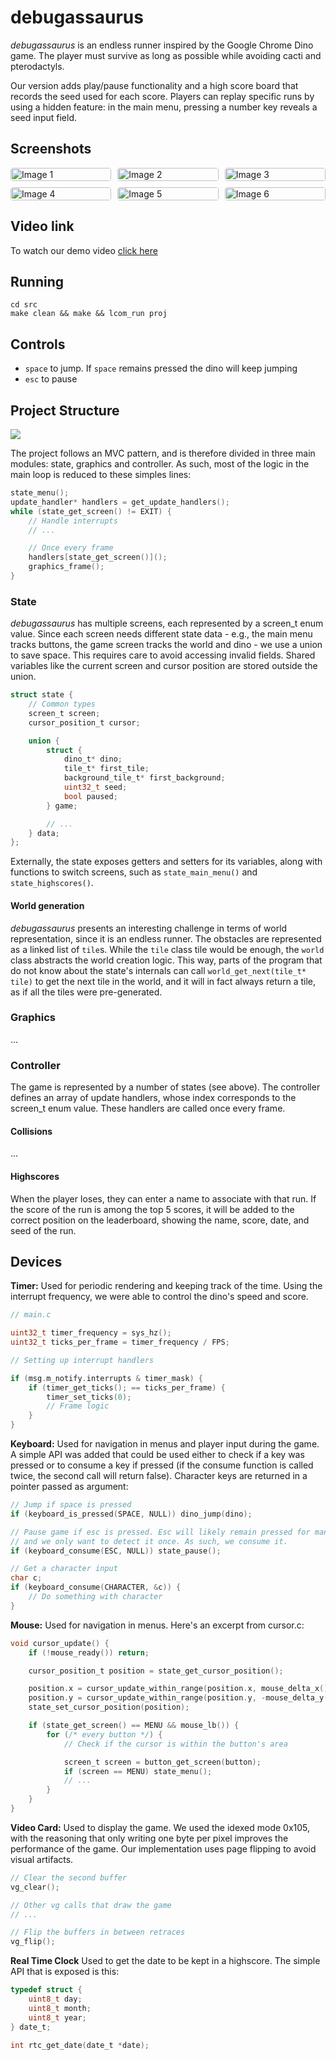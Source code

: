 # debugassaurus

_debugassaurus_ is an endless runner inspired by the Google Chrome Dino game. The player must survive as long as possible while avoiding cacti and pterodactyls.

Our version adds play/pause functionality and a high score board that records the seed used for each score. Players can replay specific runs by using a hidden feature: in the main menu, pressing a number key reveals a seed input field.

## Screenshots

<style>
.image-grid {
  display: grid;
  grid-template-columns: repeat(3, 1fr);
  gap: 10px;
  margin: auto;
}
.image-grid img {
  width: 100%;
  height: auto;
  display: block;
  border-radius: 4px;
}
.page-break {
  page-break-before: always; /* or page-break-after: always; */
}
</style>

<div class="image-grid"><img src="./images/Captura%20de%20ecrã%202025-05-31%20153224.png" alt="Image 1"><img src="./images/Captura%20de%20ecrã%202025-05-31%20153908.png" alt="Image 2"><img src="./images/Captura%20de%20ecrã%202025-05-31%20153321.png" alt="Image 3"><img src="./images/Captura%20de%20ecrã%202025-05-31%20153151.png" alt="Image 4"><img src="./images/Captura%20de%20ecrã%202025-05-31%20153927.png" alt="Image 5"><img src="./images/Captura%20de%20ecrã%202025-05-31%20153251.png" alt="Image 6"></div>

## Video link

To watch our demo video [click here](https://uporto.cloud.panopto.eu/Panopto/Pages/Viewer.aspx?id=1e4335f1-e450-409f-bbb0-b2ee01204623)

## Running

```
cd src
make clean && make && lcom_run proj
```

## Controls

- `space` to jump. If `space` remains pressed the dino will keep jumping
- `esc` to pause

<div class="page-break"></div>

## Project Structure

![](./diagram.png)

The project follows an MVC pattern, and is therefore divided in three main modules: state, graphics and controller. As such, most of the logic in the main loop is reduced to these simples lines:

```c
state_menu();
update_handler* handlers = get_update_handlers();
while (state_get_screen() != EXIT) {
    // Handle interrupts
    // ...

    // Once every frame
    handlers[state_get_screen()]();
    graphics_frame();
}
```

### State

_debugassaurus_ has multiple screens, each represented by a screen_t enum value. Since each screen needs different state data - e.g., the main menu tracks buttons, the game screen tracks the world and dino - we use a union to save space. This requires care to avoid accessing invalid fields. Shared variables like the current screen and cursor position are stored outside the union.

```c
struct state {
    // Common types
    screen_t screen;
    cursor_position_t cursor;

    union {
        struct {
            dino_t* dino;
            tile_t* first_tile;
            background_tile_t* first_background;
            uint32_t seed;
            bool paused;
        } game;

        // ...
    } data;
};
```

Externally, the state exposes getters and setters for its variables, along with functions to switch screens, such as `state_main_menu()` and `state_highscores()`.

#### World generation

_debugassaurus_ presents an interesting challenge in terms of world representation, since it is an endless runner. The obstacles are represented as a linked list of `tile`s. While the `tile` class tile would be enough, the `world` class abstracts the world creation logic. This way, parts of the program that do not know about the state's internals can call `world_get_next(tile_t* tile)` to get the next tile in the world, and it will in fact always return a tile, as if all the tiles were pre-generated.

### Graphics

...

### Controller

The game is represented by a number of states (see above). The controller defines an array of update handlers, whose index corresponds to the screen_t enum value. These handlers are called once every frame.

#### Collisions

...

#### Highscores

When the player loses, they can enter a name to associate with that run. If the score of the run is among the top 5 scores, it will be added to the correct position on the leaderboard, showing the name, score, date, and seed of the run.

## Devices

**Timer:** Used for periodic rendering and keeping track of the time. Using the interrupt frequency, we were able to control the dino's speed and score.

```c
// main.c

uint32_t timer_frequency = sys_hz();
uint32_t ticks_per_frame = timer_frequency / FPS;

// Setting up interrupt handlers

if (msg.m_notify.interrupts & timer_mask) {
    if (timer_get_ticks(); == ticks_per_frame) {
        timer_set_ticks(0);
        // Frame logic
    }
}
```

**Keyboard:** Used for navigation in menus and player input during the game. A simple API was added that could be used either to check if a key was pressed or to consume a key if pressed (if the consume function is called twice, the second call will return false). Character keys are returned in a pointer passed as argument:

```c
// Jump if space is pressed
if (keyboard_is_pressed(SPACE, NULL)) dino_jump(dino);

// Pause game if esc is pressed. Esc will likely remain pressed for many frames
// and we only want to detect it once. As such, we consume it.
if (keyboard_consume(ESC, NULL)) state_pause();

// Get a character input
char c;
if (keyboard_consume(CHARACTER, &c)) {
    // Do something with character
}
```

**Mouse:** Used for navigation in menus. Here's an excerpt from cursor.c:

```c
void cursor_update() {
    if (!mouse_ready()) return;

    cursor_position_t position = state_get_cursor_position();

    position.x = cursor_update_within_range(position.x, mouse_delta_x(), vg_get_width() - 1);
    position.y = cursor_update_within_range(position.y, -mouse_delta_y(), vg_get_height() - 1);
    state_set_cursor_position(position);

    if (state_get_screen() == MENU && mouse_lb()) {
        for (/* every button */) {
            // Check if the cursor is within the button's area

            screen_t screen = button_get_screen(button);
            if (screen == MENU) state_menu();
            // ...
        }
    }
}
```

**Video Card:** Used to display the game. We used the idexed mode 0x105, with the reasoning that only writing one byte per pixel improves the performance of the game. Our implementation uses page flipping to avoid visual artifacts.

```c
// Clear the second buffer
vg_clear();

// Other vg calls that draw the game
// ...

// Flip the buffers in between retraces
vg_flip();
```

**Real Time Clock** Used to get the date to be kept in a highscore. The simple API that is exposed is this:

```c
typedef struct {
    uint8_t day;
    uint8_t month;
    uint8_t year;
} date_t;

int rtc_get_date(date_t *date);
```

